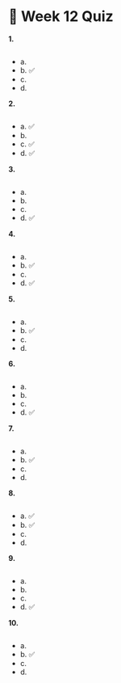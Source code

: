 # 📌 Week 12 Quiz

**1.**

<img src="https://storage.googleapis.com/swayam-node1-production.appspot.com/assets/img/noc22_cs47/w12q1.PNG" alt="">

- a.  
- b.  ✅
- c.   
- d.  

**2.**

<img src="https://storage.googleapis.com/swayam-node1-production.appspot.com/assets/img/noc22_cs47/w12q2.PNG" alt="">

- a.  ✅
- b.   
- c.  ✅
- d.  ✅

**3.**

<img src="https://storage.googleapis.com/swayam-node1-production.appspot.com/assets/img/noc22_cs47/w12q3.PNG" alt="">

- a.  
- b.  
- c.  
- d.  ✅


**4.**

<img src="https://storage.googleapis.com/swayam-node1-production.appspot.com/assets/img/noc22_cs47/w12q4.PNG" alt="">

- a.  
- b.  ✅
- c.  
- d.  ✅

**5.**

<img src="https://storage.googleapis.com/swayam-node1-production.appspot.com/assets/img/noc22_cs47/w12q5.PNG" alt="">

- a.  
- b.  ✅
- c.  
- d.  

**6.**

<img src="https://storage.googleapis.com/swayam-node1-production.appspot.com/assets/img/noc22_cs47/w12q6.PNG" alt="">

- a.  
- b.  
- c.  
- d.  ✅

**7.**

<img src="https://storage.googleapis.com/swayam-node1-production.appspot.com/assets/img/noc22_cs47/w12q7.PNG" alt="">

- a.  
- b.  ✅
- c.  
- d.  

**8.**

<img src="https://storage.googleapis.com/swayam-node1-production.appspot.com/assets/img/noc22_cs47/w12q8.PNG" alt="">

- a.  ✅
- b.  ✅
- c.  
- d.  

**9.**

<img src="https://storage.googleapis.com/swayam-node1-production.appspot.com/assets/img/noc22_cs47/w12q9.PNG" alt="">

- a.  
- b.  
- c.  
- d.  ✅

**10.**

<img src="https://storage.googleapis.com/swayam-node1-production.appspot.com/assets/img/noc22_cs47/w12q10.PNG" alt="">

- a.  
- b.  ✅
- c.  
- d.  
